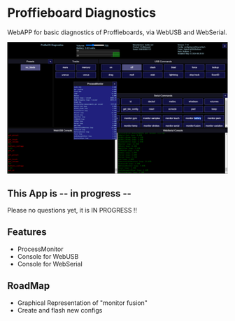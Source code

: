 
# Proffieboard Diagnostics
WebAPP for basic diagnostics of Proffieboards, via WebUSB and WebSerial.

![](/contrib/shot1.PNG)

## This App is -- in progress --
Please no questions yet, it is IN PROGRESS !!


## Features
* ProcessMonitor
* Console for WebUSB
* Console for WebSerial


## RoadMap
* Graphical Representation of "monitor fusion"
* Create and flash new configs
